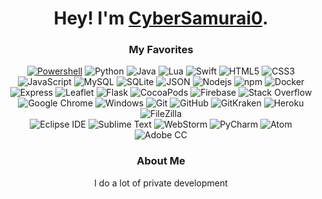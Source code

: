 <div align="center">
  
  # Hey! I'm [CyberSamurai0](https://github.com/CyberSamurai0)</a>.
  ### **My Favorites**
  
  <a href="https://docs.microsoft.com/en-us/powershell/"><img src="https://img.shields.io/badge/-PowerShell-5391FE?style=flat&logo=powershell&logoColor=white" alt="Powershell" /></a>
  <img src="https://img.shields.io/badge/-Python-3776AB?style=flat&logo=python&logoColor=white" alt="Python" />
  <img src="https://img.shields.io/badge/-Java-007396?style=flat&logo=java&logoColor=white" alt="Java" />
  <img src="https://img.shields.io/badge/-Lua-2C2D72?style=flat&logo=python&logoColor=white" alt="Lua" />
  <img src="https://img.shields.io/badge/-Swift-FA7343?style=flat&logo=swift&logoColor=white" alt="Swift" />
  <img src="https://img.shields.io/badge/-HTML5-E34F26?style=flat&logo=html5&logoColor=white" alt="HTML5" />
  <img src="https://img.shields.io/badge/-CSS3-1572B6?style=flat&logo=css3&logoColor=white" alt="CSS3" />
  <br>
  ![JavaScript](https://img.shields.io/badge/-JavaScript-black?style=flat&logo=javascript&logoColor=#F7DF1E)
  ![MySQL](https://img.shields.io/badge/-MySQL-4479A1?style=flat&logo=mysql&logoColor=white)
  ![SQLite](https://img.shields.io/badge/-SQLite-003B57?style=flat&logo=sqlite&logoColor=white)
  ![JSON](https://img.shields.io/badge/-JSON-black?style=flat&logo=json&logoColor=white)
  ![Nodejs](https://img.shields.io/badge/-Node.js-339933?style=flat&logo=Node.js&logoColor=white)
  ![npm](https://img.shields.io/badge/-npm-CB3837?style=flat&logo=npm&logoColor=white)
  ![Docker](https://img.shields.io/badge/-Docker-46a2f1?style=flat&logo=docker&logoColor=white)
  <br>
  ![Express](https://img.shields.io/badge/-Express-black?style=flat&logo=express&logoColor=white)
  ![Leaflet](https://img.shields.io/badge/-Leaflet-199900?style=flat&logo=leaflet&logoColor=white)
  ![Flask](https://img.shields.io/badge/-Flask-black?style=flat&logo=flask&logoColor=white)
  ![CocoaPods](https://img.shields.io/badge/-CocoaPods-EE3322?style=flat&logo=cocoapods&logoColor=white)
  ![Firebase](https://img.shields.io/badge/-Firebase-black?style=flat&logo=firebase&logoColor=FFCA28)
  ![Stack Overflow](https://img.shields.io/badge/-Stack_Overflow-F58025?style=flat&logo=stackoverflow&logoColor=white)
  <br>
  ![Google Chrome](https://img.shields.io/badge/-Google_Chrome-4285F4?style=flat&logo=googlechrome&logoColor=white)
  ![Windows](https://img.shields.io/badge/-Windows-0078D6?style=flat&logo=windows&logoColor=white)
  ![Git](https://img.shields.io/badge/-Git-F05032?style=flat&logo=git&logoColor=white)
  ![GitHub](https://img.shields.io/badge/-GitHub-181717?style=flat&logo=github&logoColor=white)
  ![GitKraken](https://img.shields.io/badge/-GitKraken-179287?style=flat&logo=gitkraken&logoColor=white)
  ![Heroku](https://img.shields.io/badge/-Heroku-430098?style=flat&logo=heroku&logoColor=white)
  ![FileZilla](https://img.shields.io/badge/-FileZilla-BF0000?style=flat&logo=filezilla&logoColor=white)
  <br>
  ![Eclipse IDE](https://img.shields.io/badge/-Eclipse-2C2255?style=flat&logo=eclipseide&logoColor=white)
  ![Sublime Text](https://img.shields.io/badge/-Sublime_Text-4C4C4C?style=flat&logo=sublimetext&logoColor=FF9800)
  ![WebStorm](https://img.shields.io/badge/-WebStorm-3ac1ce?style=flat&logo=webstorm&logoColor=white)
  ![PyCharm](https://img.shields.io/badge/-PyCharm-54bd82?style=flat&logo=pycharm&logoColor=white)
  ![Atom](https://img.shields.io/badge/-Atom-66595C?style=flat&logo=atom&logoColor=white)
  ![Adobe CC](https://img.shields.io/badge/-Adobe_CC-DA1F26?style=flat&logo=adobecreativecloud&logoColor=white)
  
  ### **About Me**
  
  I do a lot of private development
</div>

